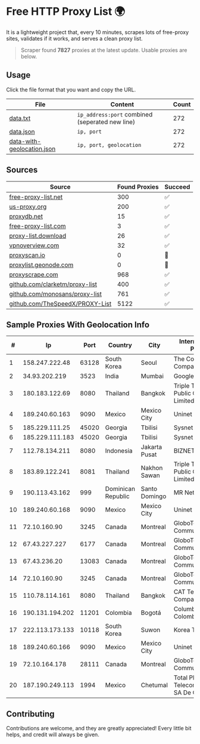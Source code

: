 
# Free HTTP Proxy List 🌍

It is a lightweight project that, every 10 minutes, scrapes lots of free-proxy sites, validates if it works, and serves a clean proxy list.


> Scraper found **7827** proxies at the latest update. Usable proxies are below.

## Usage

Click the file format that you want and copy the URL.


|File|Content|Count|
|----|-------|-----|
|[data.txt](https://raw.githubusercontent.com/themiralay/Proxy-List-World/master/data.txt)|`ip_address:port` combined (seperated new line)|272|
|[data.json](https://raw.githubusercontent.com/themiralay/Proxy-List-World/master/data.json)|`ip, port`|272|
|[data-with-geolocation.json](https://raw.githubusercontent.com/themiralay/Proxy-List-World/master/data-with-geolocation.json)|`ip, port, geolocation`|272|

## Sources

|Source|Found Proxies|Succeed|
|------|-------------|-------|
|[free-proxy-list.net](https://free-proxy-list.net)|300|✅|
|[us-proxy.org](https://www.us-proxy.org)|200|✅|
|[proxydb.net](http://proxydb.net)|15|✅|
|[free-proxy-list.com](https://free-proxy-list.com/?page=&port=&type%5B%5D=http&type%5B%5D=https&up_time=0&search=Search)|3|✅|
|[proxy-list.download](https://www.proxy-list.download/HTTP)|26|✅|
|[vpnoverview.com](https://vpnoverview.com/privacy/anonymous-browsing/free-proxy-servers)|32|✅|
|[proxyscan.io](https://www.proxyscan.io)|0|🚫|
|[proxylist.geonode.com](https://proxylist.geonode.com/api/proxy-list?limit=300&page=1&sort_by=lastChecked&sort_type=desc&protocols=http,https)|0|🚫|
|[proxyscrape.com](https://api.proxyscrape.com/v2/?request=displayproxies&protocol=http&timeout=10000&country=all&ssl=all&anonymity=all)|968|✅|
|[github.com/clarketm/proxy-list](https://raw.githubusercontent.com/clarketm/proxy-list/master/proxy-list-raw.txt)|400|✅|
|[github.com/monosans/proxy-list](https://raw.githubusercontent.com/monosans/proxy-list/main/proxies/http.txt)|761|✅|
|[github.com/TheSpeedX/PROXY-List](https://raw.githubusercontent.com/TheSpeedX/PROXY-List/master/http.txt)|5122|✅|


## Sample Proxies With Geolocation Info

|#|Ip|Port|Country|City|Internet Service Provider|
|-|--|----|-------|----|-------------------------|
|1|158.247.222.48|63128|South Korea|Seoul|The Constant Company, LLC|
|2|34.93.202.219|3523|India|Mumbai|Google LLC|
|3|180.183.122.69|8080|Thailand|Bangkok|Triple T Broadband Public Company Limited|
|4|189.240.60.163|9090|Mexico|Mexico City|Uninet S.A. de C.V.|
|5|185.229.111.25|45020|Georgia|Tbilisi|Sysnet LLC|
|6|185.229.111.183|45020|Georgia|Tbilisi|Sysnet LLC|
|7|112.78.134.211|8080|Indonesia|Jakarta Pusat|BIZNET|
|8|183.89.122.241|8081|Thailand|Nakhon Sawan|Triple T Broadband Public Company Limited|
|9|190.113.43.162|999|Dominican Republic|Santo Domingo|MR Networking, SRL|
|10|189.240.60.168|9090|Mexico|Mexico City|Uninet S.A. de C.V.|
|11|72.10.160.90|3245|Canada|Montreal|GloboTech Communications|
|12|67.43.227.227|6177|Canada|Montreal|GloboTech Communications|
|13|67.43.236.20|13083|Canada|Montreal|GloboTech Communications|
|14|72.10.160.90|3245|Canada|Montreal|GloboTech Communications|
|15|110.78.114.161|8080|Thailand|Bangkok|CAT Telecom Public Company Limited|
|16|190.131.194.202|11201|Colombia|Bogotá|Columbus Networks Colombia|
|17|222.113.173.133|10118|South Korea|Suwon|Korea Telecom|
|18|189.240.60.166|9090|Mexico|Mexico City|Uninet S.A. de C.V.|
|19|72.10.164.178|28111|Canada|Montreal|GloboTech Communications|
|20|187.190.249.113|1994|Mexico|Chetumal|Total Play Telecomunicaciones SA De CV|



## Contributing

Contributions are welcome, and they are greatly appreciated! Every
little bit helps, and credit will always be given.

